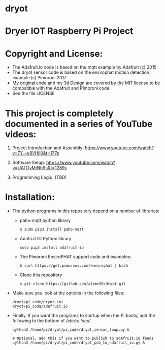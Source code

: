 # dryot
  # Dryer IOT Raspberry Pi Project

# Copyright and License:
 - The Adafruit.io code is based on the mqtt example by Adafruit (c) 2015
 - The dryot sensor code is based on the envirophat motion detection example (c) Pimoroni 2017
 - My original code and my 3d Design are covered by the MIT license to be compatible with the Adafruit and Pimoroni code
 - See the file LICENSE

# This project is completely documented in a series of YouTube videos:
1. Project Introduction and Assembly: 
   https://www.youtube.com/watch?v=7Y_-u9VHjI0&t=177s

2. Software Setup:
   https://www.youtube.com/watch?v=UATDyMtNh9s&t=1289s 

3. Programming Logic: 
   (TBD)
 
# Installation:
- The python programs in this repository depend on a number of libraries:
  - paho-mqtt python library
    ```
    $ sudo pip3 install paho-mqtt
    ```
  - Adafruit IO Python library
    ```
    sudo pip3 install adafruit-io
    ```
  - The Pimoroni EnviroPHAT support code and examples:
    ```
    $ curl https://get.pimoroni.com/envirophat | bash
    ```

  - Clone this repository
    ```
    $ git clone https://github.com/alanc98/dryot.git
    ```
- Make sure you look at the options in the following files:
    ```
    dryot/pi_code/dryot.ini
    dryot/pi_code/adafruit.io
    ```

- Finally, if you want the programs to startup when the Pi boots, add the following to the bottom of */etc/rc.local*
  ```
  python3 /home/pi/dryot/pi_code/dryot_sensor_loop.py &

  # Optional, add this if you want to publish to adafruit.io feeds
  python3 /home/pi/dryot/pi_code/dryot_pub_to_adafruit_io.py &
  ```


